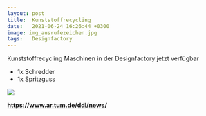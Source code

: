```yaml
---
layout: post
title:  Kunststoffrecycling
date:   2021-06-24 16:26:44 +0300
image: img_ausrufezeichen.jpg
tags:   Designfactory
---
```

 

Kunststoffrecycling Maschinen in der Designfactory jetzt verfügbar
 
* 1x Schredder
* 1x Spritzguss

![]({{site.baseurl}}/img/img_kunststoff.jpeg)



<b> https://www.ar.tum.de/ddl/news/ <b>